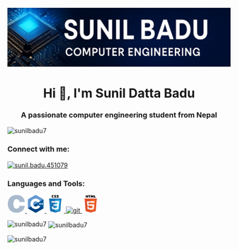 ![logo](https://github.com/sunilbadu7/sunilbadu7/blob/main/a%20YouTube%20banner%20fea.png)
<h1 align="center">Hi 👋, I'm Sunil Datta Badu</h1>
<h3 align="center">A passionate computer engineering student from Nepal</h3>

<p align="left"> <img src="https://komarev.com/ghpvc/?username=sunilbadu7&label=Profile%20views&color=0e75b6&style=flat" alt="sunilbadu7" /> </p>


<h3 align="left">Connect with me:</h3>
<p align="left">
<a href="https://fb.com/sunil.badu.451079" target="blank"><img align="center" src="https://raw.githubusercontent.com/rahuldkjain/github-profile-readme-generator/master/src/images/icons/Social/facebook.svg" alt="sunil.badu.451079" height="30" width="40" /></a>
</p>

<h3 align="left">Languages and Tools:</h3>
<p align="left"> <a href="https://www.cprogramming.com/" target="_blank" rel="noreferrer"> <img src="https://raw.githubusercontent.com/devicons/devicon/master/icons/c/c-original.svg" alt="c" width="40" height="40"/> </a> <a href="https://www.w3schools.com/cpp/" target="_blank" rel="noreferrer"> <img src="https://raw.githubusercontent.com/devicons/devicon/master/icons/cplusplus/cplusplus-original.svg" alt="cplusplus" width="40" height="40"/> </a> <a href="https://www.w3schools.com/css/" target="_blank" rel="noreferrer"> <img src="https://raw.githubusercontent.com/devicons/devicon/master/icons/css3/css3-original-wordmark.svg" alt="css3" width="40" height="40"/> </a> <a href="https://git-scm.com/" target="_blank" rel="noreferrer"> <img src="https://www.vectorlogo.zone/logos/git-scm/git-scm-icon.svg" alt="git" width="40" height="40"/> </a> <a href="https://www.w3.org/html/" target="_blank" rel="noreferrer"> <img src="https://raw.githubusercontent.com/devicons/devicon/master/icons/html5/html5-original-wordmark.svg" alt="html5" width="40" height="40"/> </a> </p>

<p><img align="left" src="https://github-readme-stats.vercel.app/api/top-langs?username=sunilbadu7&show_icons=true&locale=en&layout=compact" alt="sunilbadu7" /></p>

<p>&nbsp;<img align="center" src="https://github-readme-stats.vercel.app/api?username=sunilbadu7&show_icons=true&locale=en" alt="sunilbadu7" /></p>

<p><img align="center" src="https://github-readme-streak-stats.herokuapp.com/?user=sunilbadu7&" alt="sunilbadu7" /></p>
